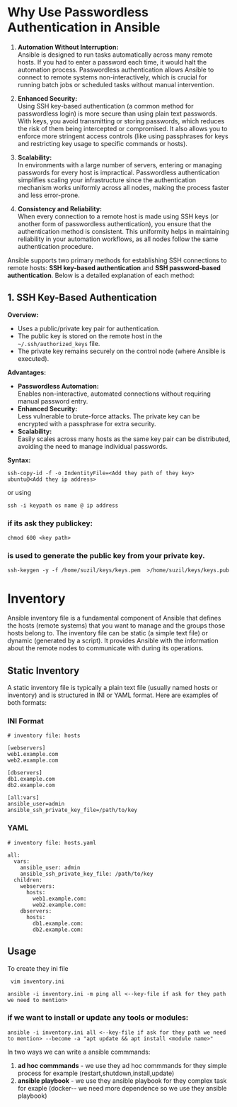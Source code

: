 # Why Use Passwordless Authentication in Ansible

1. **Automation Without Interruption:**  
   Ansible is designed to run tasks automatically across many remote hosts. If you had to enter a password each time, it would halt the automation process. Passwordless authentication allows Ansible to connect to remote systems non-interactively, which is crucial for running batch jobs or scheduled tasks without manual intervention.

2. **Enhanced Security:**  
   Using SSH key-based authentication (a common method for passwordless login) is more secure than using plain text passwords. With keys, you avoid transmitting or storing passwords, which reduces the risk of them being intercepted or compromised. It also allows you to enforce more stringent access controls (like using passphrases for keys and restricting key usage to specific commands or hosts).

3. **Scalability:**  
   In environments with a large number of servers, entering or managing passwords for every host is impractical. Passwordless authentication simplifies scaling your infrastructure since the authentication mechanism works uniformly across all nodes, making the process faster and less error-prone.

4. **Consistency and Reliability:**  
   When every connection to a remote host is made using SSH keys (or another form of passwordless authentication), you ensure that the authentication method is consistent. This uniformity helps in maintaining reliability in your automation workflows, as all nodes follow the same authentication procedure.


Ansible supports two primary methods for establishing SSH connections to remote hosts: **SSH key-based authentication** and **SSH password-based authentication**. Below is a detailed explanation of each method:

## 1. SSH Key-Based Authentication

**Overview:**  
- Uses a public/private key pair for authentication.
- The public key is stored on the remote host in the `~/.ssh/authorized_keys` file.
- The private key remains securely on the control node (where Ansible is executed).

**Advantages:**  
- **Passwordless Automation:**  
  Enables non-interactive, automated connections without requiring manual password entry.
- **Enhanced Security:**  
  Less vulnerable to brute-force attacks. The private key can be encrypted with a passphrase for extra security.
- **Scalability:**  
  Easily scales across many hosts as the same key pair can be distributed, avoiding the need to manage individual passwords.

**Syntax:**

``` 
ssh-copy-id -f -o IndentityFile=<Add they path of they key> ubuntu@<Add they ip address>
```

 or using 

 ```
 ssh -i keypath os name @ ip address
```

### if its ask they publickey:

```
chmod 600 <key path> 
```

### is used to generate the public key from your private key.
```
ssh-keygen -y -f /home/suzil/keys/keys.pem  >/home/suzil/keys/keys.pub 
```




# Inventory 

Ansible inventory file is a fundamental component of Ansible that defines the hosts (remote systems) that you want to manage and the groups those hosts belong to. The inventory file can be static (a simple text file) or dynamic (generated by a script). It provides Ansible with the information about the remote nodes to communicate with during its operations.

## Static Inventory

A static inventory file is typically a plain text file (usually named hosts or inventory) and is structured in INI or YAML format. Here are examples of both formats:

### INI Format

```
# inventory file: hosts

[webservers]
web1.example.com
web2.example.com

[dbservers]
db1.example.com
db2.example.com

[all:vars]
ansible_user=admin
ansible_ssh_private_key_file=/path/to/key
```

### YAML

```
# inventory file: hosts.yaml

all:
  vars:
    ansible_user: admin
    ansible_ssh_private_key_file: /path/to/key
  children:
    webservers:
      hosts:
        web1.example.com:
        web2.example.com:
    dbservers:
      hosts:
        db1.example.com:
        db2.example.com:
```

## Usage

To create they ini file 

```
 vim inventory.ini
```

```
ansible -i inventory.ini -m ping all <--key-file if ask for they path we need to mention> 
```
 
 ### if we want to install or update any tools or modules: 

 ```
 ansible -i inventory.ini all <--key-file if ask for they path we need to mention> --become -a "apt update && apt install <module name>"
 ```
In two ways we can write a ansible commmands:

1. **ad hoc commmands** - we use they ad hoc commmands for they simple process for example (restart,shutdown,install,update) 
2. **ansible playbook** - we use they ansible playbook for they complex task for exaple (docker-- we need more dependence so we use they ansible playbook) 
